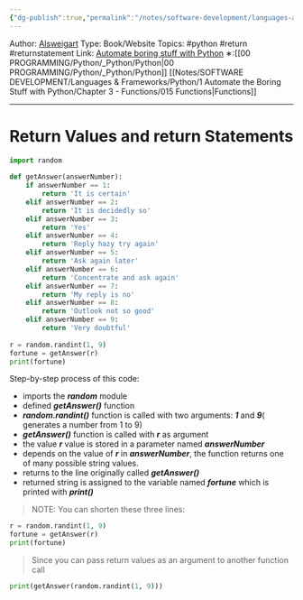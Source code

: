 ```yaml
---
{"dg-publish":true,"permalink":"/notes/software-development/languages-and-frameworks/python/1-automate-the-boring-stuff-with-python/chapter-3-functions/017-return-values-and-return-statements/","created":"2025-07-13T15:25:05.392+08:00"}
---
```


Author: [Alsweigart](https://alsweigart.com/)
Type: Book/Website
Topics: #python #return #returnstatement
Link: [Automate boring stuff with Python](https://automatetheboringstuff.com/)
∗:[[00 PROGRAMMING/Python/_Python/Python\|00 PROGRAMMING/Python/_Python/Python]] [[Notes/SOFTWARE DEVELOPMENT/Languages & Frameworks/Python/1 Automate the Boring Stuff with Python/Chapter 3 - Functions/015 Functions\|Functions]] 

---
# Return Values and return Statements
```python
import random  
  
def getAnswer(answerNumber):  
	if answerNumber == 1:  
		return 'It is certain'  
	elif answerNumber == 2:  
		return 'It is decidedly so'  
	elif answerNumber == 3:  
		return 'Yes'  
	elif answerNumber == 4:  
		return 'Reply hazy try again'  
	elif answerNumber == 5:  
		return 'Ask again later'  
	elif answerNumber == 6:  
		return 'Concentrate and ask again'  
	elif answerNumber == 7:  
		return 'My reply is no'  
	elif answerNumber == 8:  
		return 'Outlook not so good'  
	elif answerNumber == 9:  
		return 'Very doubtful'  
  
r = random.randint(1, 9)  
fortune = getAnswer(r)  
print(fortune)
```
Step-by-step process of this code:
- imports the ***random*** module
- defined ***getAnswer()*** function
- ***random.randint()*** function is called with two arguments: ***1*** and ***9***( generates a number from 1 to 9)
- ***getAnswer()*** function is called with ***r*** as argument
- the value ***r*** value is stored in a parameter named ***answerNumber***
- depends on the value of ***r*** in ***answerNumber***, the function returns one of many possible string values.
- returns to the line originally called ***getAnswer()***
- returned string is assigned to the variable named ***fortune*** which is printed with ***print()***

> NOTE: You can shorten these three lines:

```python
r = random.randint(1, 9)  
fortune = getAnswer(r)  
print(fortune)
```
> Since you can pass return values as an argument to another function call

```python
print(getAnswer(random.randint(1, 9)))
```

